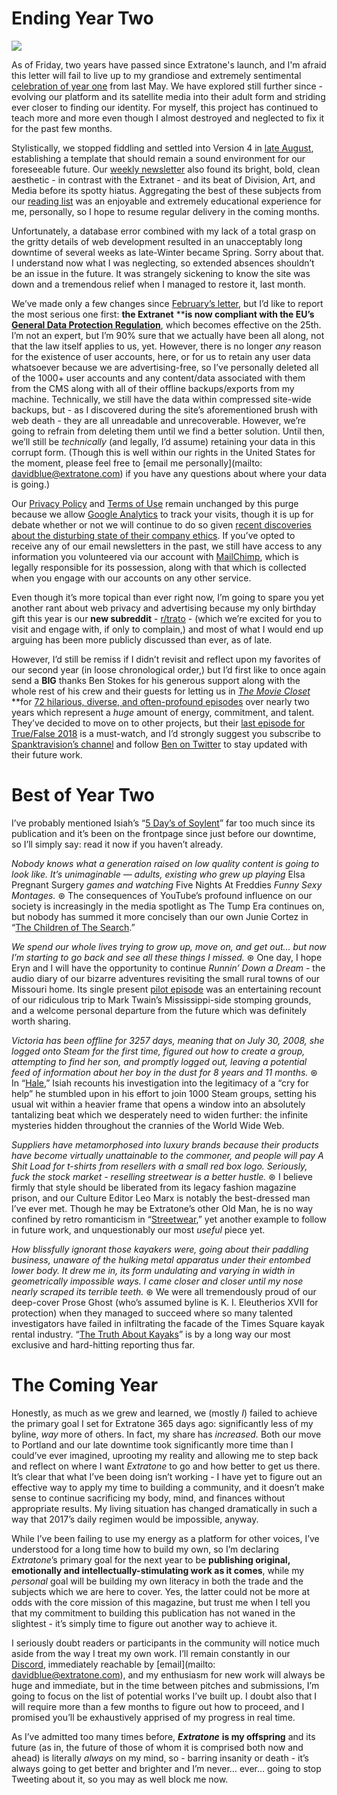 # Ending Year Two

![](https://d2mxuefqeaa7sj.cloudfront.net/s_CF1937D62B43AD25CCBB1CEEC632827BE1E66768DFB661E0DF838BC7E3463222_1526464364602_fire.jpg)


As of Friday, two years have passed since Extratone's launch, and I'm afraid this letter will fail to live up to my grandiose and extremely sentimental [celebration of year one](http://www.extratone.com/meta/12/) from last May. We have explored still further since - evolving our platform and its satellite media into their adult form and striding ever closer to finding our identity. For myself, this project has continued to teach more and more even though I almost destroyed and neglected to fix it for the past few months.

Stylistically, we stopped fiddling and settled into Version 4 in [late August](http://www.extratone.com/meta/15/), establishing a template that should remain a sound environment for our foreseeable future. Our [weekly newsletter](http://extratone.com/email) also found its bright, bold, clean aesthetic - in contrast with the Extranet - and its beat of Division, Art, and Media before its spotty hiatus. Aggregating the best of these subjects from our [reading list](http://extratone.com/read) was an enjoyable and extremely educational experience for me, personally, so I hope to resume regular delivery in the coming months.

Unfortunately, a database error combined with my lack of a total grasp on the gritty details of web development resulted in an unacceptably long downtime of several weeks as late-Winter became Spring. Sorry about that. I understand now what I was neglecting, so extended absences shouldn’t be an issue in the future. It was strangely sickening to know the site was down and a tremendous relief when I managed to restore it, last month.

We’ve made only a few changes since [February’s letter](http://bit.ly/freqcheck18), but I’d like to report the most serious one first: **the Extranet** ****is now compliant with the EU’s** [**General Data Protection Regulation**](https://www.eugdpr.org/), which becomes effective on the 25th. I’m not an expert, but I’m 90% sure that we actually have been all along, not that the law itself applies to us, yet. However, there is no longer *any* reason for the existence of user accounts, here, or for us to retain any user data whatsoever because we are advertising-free, so I’ve personally deleted all of the 1000+ user accounts and any content/data associated with them from the CMS along with all of their offline backups/exports from my machine. Technically, we still have the data within compressed site-wide backups, but - as I discovered during the site’s aforementioned brush with web death - they are all unreadable and unrecoverable. However, we’re going to refrain from deleting them until we find a better solution. Until then, we’ll still be *technically* (and legally, I’d assume) retaining your data in this corrupt form. (Though this is well within our rights in the United States for the moment, please feel free to [email me personally](mailto: davidblue@extratone.com) if you have any questions about where your data is going.)

Our [Privacy Policy](http://extratone.com) and [Terms of Use](http://extratone.com/terms) remain unchanged by this purge because we allow [Google Analytics](https://policies.google.com/privacy) to track your visits, though it is up for debate whether or not we will continue to do so given [recent discoveries about the disturbing state of their company ethics](https://www.theverge.com/2018/5/17/17344250/google-x-selfish-ledger-video-data-privacy). If you’ve opted to receive any of our email newsletters in the past, we still have access to any information you volunteered via our account with [MailChimp](http://mailchimp.com/legal/privacy), which is legally responsible for its possession, along with that which is collected when you engage with our accounts on any other service.

Even though it’s more topical than ever right now, I’m going to spare you yet another rant about web privacy and advertising because my only birthday gift this year is our **new subreddit** - [r/trato](https://new.reddit.com/r/trato/) - (which we’re excited for you to visit and engage with, if only to complain,) and most of what I would end up arguing has been more publicly discussed than ever, as of late.

However, I’d still be remiss if I didn’t revisit and reflect upon my favorites of our second year (in loose chronological order,) but I’d first like to once again send a **BIG** thanks Ben Stokes for his generous support along with the whole rest of his crew and their guests for letting us in [*The Movie Closet*](http://extratone.com/moviecloset) **for [72 hilarious, diverse, and often-profound episodes](http://bit.ly/tmctube) over nearly two years which represent a *huge* amount of energy, commitment, and talent. They’ve decided to move on to other projects, but their [last episode for True/False 2018](http://bit.ly/moviecloset72yt) is a must-watch, and I’d strongly suggest you subscribe to [Spanktravision’s channel](http://bit.ly/spanktravision) and follow [Ben on Twitter](https://twitter.com/BennyBeats111) to stay updated with their future work.

# Best of Year Two

I’ve probably mentioned Isiah’s “[5 Day’s of Soylent](http://bit.ly/isiahsoylent)” far too much since its publication and it’s been on the frontpage since just before our downtime, so I’ll simply say: read it now if you haven’t already.

*Nobody knows what a generation raised on low quality content is going to look like. It’s unimaginable — adults, existing who grew up playing* Elsa Pregnant Surgery *games and watching* Five Nights At Freddies *Funny Sexy Montages.*
⊛ The consequences of YouTube’s profound influence on our society is increasingly in the media spotlight as The Tump Era continues on, but nobody has summed it more concisely than our own Junie Cortez in “[The Children of The Search](http://bit.ly/searchchildren).”

*We spend our whole lives trying to grow up, move on, and get out… but now I’m starting to go back and see all these things I missed.*
⊛ One day, I hope Eryn and I will have the opportunity to continue *Runnin’ Down a Dream* - the audio diary of our bizarre adventures revisiting the small rural towns of our Missouri home. Its single present [pilot episode](http://bit.ly/rdadguns) was an entertaining recount of our ridiculous trip to Mark Twain’s Mississippi-side stomping grounds, and a welcome personal departure from the future which was definitely worth sharing.

*Victoria has been offline for 3257 days, meaning that on July 30, 2008, she logged onto Steam for the first time, figured out how to create a group, attempting to find her son, and promptly logged out, leaving a potential feed of information about her boy in the dust for 8 years and 11 months.*
⊛ In “[Hale](http://bit.ly/isiahhale),” Isiah recounts his investigation into the legitimacy of a “cry for help” he stumbled upon in his effort to join 1000 Steam groups, setting his usual wit within a heavier frame that opens a window into an absolutely tantalizing beat which we desperately need to widen further: the infinite mysteries hidden throughout the crannies of the World Wide Web.

*Suppliers have metamorphosed into luxury brands because their products have become virtually unattainable to the commoner, and people will pay A Shit Load for t-shirts from resellers with a small red box logo. Seriously, fuck the stock market - reselling streetwear is a better hustle.*
⊛ I believe firmly that style should be liberated from its legacy fashion magazine prison, and our Culture Editor Leo Marx is notably the best-dressed man I’ve ever met. Though he may be Extratone’s other Old Man, he is no way confined by retro romanticism in “[Streetwear](http://bit.ly/marxwear),” yet another example to follow in future work, and unquestionably our most *useful* piece yet.

*How blissfully ignorant those kayakers were, going about their paddling business, unaware of the hulking metal apparatus under their entombed lower body. It drew me in, its form undulating and varying in width in geometrically impossible ways. I came closer and closer until my nose nearly scraped its terrible teeth.*
⊛ We were all tremendously proud of our deep-cover Prose Ghost (who’s assumed byline is K. I. Eleutherios XVII for protection) when they managed to succeed where so many talented investigators have failed in infiltrating the facade of the Times Square kayak rental industry. “[The Truth About Kayaks](http://bit.ly/kayaktruth)” is by a long way our most exclusive and hard-hitting reporting thus far.

# The Coming Year

Honestly, as much as we grew and learned, we (mostly *I*) failed to achieve the primary goal I set for Extratone 365 days ago: significantly less of my byline, *way* more of others. In fact, my share has *increased.* Both our move to Portland and our late downtime took significantly more time than I could’ve ever imagined, uprooting my reality and allowing me to step back and reflect on where I want *Extratone* to go and how better to get us there. It’s clear that what I’ve been doing isn’t working - I have yet to figure out an effective way to apply my time to building a community, and it doesn’t make sense to continue sacrificing my body, mind, and finances without appropriate results. My living situation has changed dramatically in such a way that 2017’s daily regimen would be impossible, anyway.

While I’ve been failing to use my energy as a platform for other voices, I’ve understood for a long time how to build my own, so I’m declaring *Extratone*’s primary goal for the next year to be **publishing original, emotionally and intellectually-stimulating work as it comes**, while my *personal* goal will be building my own literacy in both the trade and the subjects which we are here to cover. Yes, the latter could not be more at odds with the core mission of this magazine, but trust me when I tell you that my commitment to building this publication has not waned in the slightest - it’s simply time to figure out another way to achieve it.

I seriously doubt readers or participants in the community will notice much aside from the way I treat my own work. I’ll remain constantly in our [Discord](http://bit.ly/holeguest), immediately reachable by [email](mailto: davidblue@extratone.com), and my enthusiasm for new work will always be huge and immediate, but in the time between pitches and submissions, I’m going to focus on the list of potential works I’ve built up. I doubt also that I will require more than a few months to figure out how to proceed, and I promised you’ll be exhaustively apprised of my progress in real time.

As I’ve admitted too many times before, ***Extratone*** **is my offspring** and its future (as in, the future of those of whom it is comprised both now and ahead) is literally *always* on my mind, so - barring insanity or death - it’s always going to get better and brighter and I’m never… ever… going to stop Tweeting about it, so you may as well block me now.

